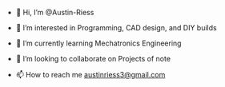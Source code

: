 - 👋 Hi, I’m @Austin-Riess


- 👀 I’m interested in Programming, CAD design, and DIY builds


- 🌱 I’m currently learning Mechatronics Engineering


- 💞️ I’m looking to collaborate on Projects of note


- 📫 How to reach me austinriess3@gmail.com

<!---
Austin-Riess/Austin-Riess is a ✨ special ✨ repository because its `README.md` (this file) appears on your GitHub profile.
You can click the Preview link to take a look at your changes.
--->

